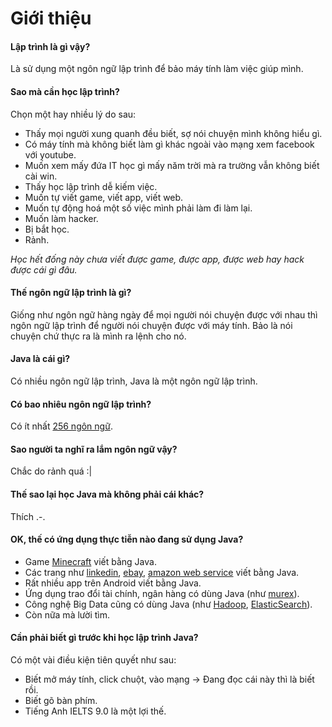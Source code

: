 # Giới thiệu

#### Lập trình là gì vậy?
Là sử dụng một ngôn ngữ lập trình để bảo máy tính làm việc giúp mình.

#### Sao mà cần học lập trình?
Chọn một hay nhiều lý do sau:
- Thấy mọi người xung quanh đều biết, sợ nói chuyện mình không hiểu gì.
- Có máy tính mà không biết làm gì khác ngoài vào mạng xem facebook với youtube.
- Muốn xem mấy đứa IT học gì mấy năm trời mà ra trường vẫn không biết cài win.
- Thấy học lập trình dễ kiếm việc.
- Muốn tự viết game, viết app, viết web.
- Muốn tự động hoá một số việc mình phải làm đi làm lại.
- Muốn làm hacker.
- Bị bắt học.
- Rảnh.

*Học hết đống này chưa viết được game, được app, được web hay hack được cái gì đâu.*

#### Thế ngôn ngữ lập trình là gì?
Giống như ngôn ngữ hàng ngày để mọi người nói chuyện được với nhau thì ngôn ngữ lập trình để người nói chuyện được với máy tính.
Bảo là nói chuyện chứ thực ra là mình ra lệnh cho nó.

#### Java là cái gì?
Có nhiều ngôn ngữ lập trình, Java là một ngôn ngữ lập trình.

#### Có bao nhiêu ngôn ngữ lập trình?
Có ít nhất [256 ngôn ngữ](https://en.wikipedia.org/wiki/List_of_programming_languages).

#### Sao người ta nghĩ ra lắm ngôn ngữ vậy?
Chắc do rảnh quá :|

#### Thế sao lại học Java mà không phải cái khác?
Thích .-.

#### OK, thế có ứng dụng thực tiễn nào đang sử dụng Java?
- Game [Minecraft](https://www.minecraft.net/) viết bằng Java.
- Các trang như [linkedin](https://www.linkedin.com/), [ebay](https://www.ebay.com/), [amazon web service](https://aws.amazon.com/) viết bằng Java.
- Rất nhiều app trên Android viết bằng Java.
- Ứng dụng trao đổi tài chính, ngân hàng có dùng Java (như [murex](https://www.murex.com/)).
- Công nghệ Big Data cũng có dùng Java (như [Hadoop](https://hadoop.apache.org/), [ElasticSearch](https://www.elastic.co/)).
- Còn nữa mà lười tìm.

#### Cần phải biết gì trước khi học lập trình Java?
Có một vài điều kiện tiên quyết như sau:
- Biết mở máy tính, click chuột, vào mạng -> Đang đọc cái này thì là biết rồi.
- Biết gõ bàn phím.
- Tiếng Anh IELTS 9.0 là một lợi thế.
